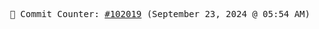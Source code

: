 <p align="center">
    <samp>
        📮 Commit Counter: <a href="https://github.com/Javascript-void0/Javascript-void0/commits/main">#102019</a> (September 23, 2024 @ 05:54 AM)
    </samp>
</p>
